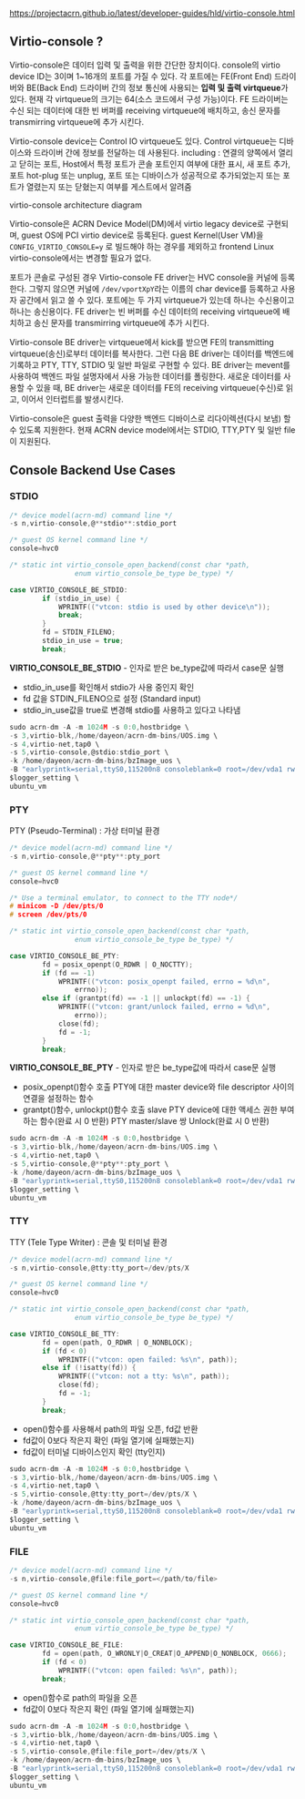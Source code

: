 https://projectacrn.github.io/latest/developer-guides/hld/virtio-console.html
<br>


## Virtio-console ?

Virtio-console은 데이터 입력 및 출력을 위한 간단한 장치이다. console의 virtio device ID는 3이며 1~16개의 포트를 가질 수 있다. 각 포트에는 FE(Front End) 드라이버와 BE(Back End) 드라이버 간의 정보 통신에 사용되는 **입력 및 출력 virtqueue**가 있다. 현재 각 virtqueue의 크기는 64(소스 코드에서 구성 가능)이다. FE 드라이버는 수신 되는 데이터에 대한 빈 버퍼를 receiving virtqueue에 배치하고, 송신 문자를 transmirring virtqueue에 추가 시킨다.

Virtio-console device는 Control IO virtqueue도 있다. Control virtqueue는 디바이스와 드라이버 간에 정보를 전달하는 데 사용된다. 
including : 연결의 양쪽에서 열리고 닫히는 포트, Host에서 특정 포트가 콘솔 포트인지 여부에 대한 표시, 새 포트 추가, 포트 hot-plug 또는 unplug, 포트 또는 디바이스가 성공적으로 추가되었는지 또는 포트가 열렸는지 또는 닫혔는지 여부를 게스트에서 알려줌 

virtio-console architecture diagram

Virtio-console은 ACRN Device Model(DM)에서 virtio legacy device로 구현되며, guest OS에 PCI virtio device로 등록된다. guest Kernel(User VM)을 `CONFIG_VIRTIO_CONSOLE=y` 로 빌드해야 하는 경우를 제외하고  frontend Linux virtio-console에서는 변경할 필요가 없다.

포트가 콘솔로 구성된 경우 Virtio-console FE driver는 HVC console을 커널에 등록한다. 그렇지 않으면 커널에 `/dev/vportXpY`라는 이름의 char device를 등록하고 사용자 공간에서 읽고 쓸 수 있다.
포트에는 두 가지 virtqueue가 있는데 하나는 수신용이고 하나는 송신용이다. FE driver는 빈 버퍼를 수신 데이터의 receiving virtqueue에 배치하고 송신 문자를 transmirring virtqueue에 추가 시킨다.

Virtio-console BE driver는 virtqueue에서 kick를 받으면  FE의 transmitting virtqueue(송신)로부터 데이터를 복사한다. 그런 다음 BE driver는 데이터를 백엔드에 기록하고 PTY, TTY, STDIO 및 일반 파일로 구현할 수 있다. BE driver는 mevent를 사용하여 백엔드 파일 설명자에서 사용 가능한 데이터를 폴링한다. 새로운 데이터를 사용할 수 있을 때, BE driver는 새로운 데이터를 FE의 receiving virtqueue(수신)로 읽고, 이어서 인터럽트를 발생시킨다.

Virtio-console은 guest 출력을 다양한 백엔드 디바이스로 리다이렉션(다시 보냄) 할 수 있도록 지원한다. 현재 ACRN device model에서는 STDIO, TTY,PTY 및 일반 file이 지원된다.

## Console Backend Use Cases

### STDIO

```c
/* device model(acrn-md) command line */
-s n,virtio-console,@**stdio**:stdio_port

/* guest OS kernel command line */
console=hvc0
```

```c
/* static int virtio_console_open_backend(const char *path,
			    enum virtio_console_be_type be_type) */

case VIRTIO_CONSOLE_BE_STDIO:
		if (stdio_in_use) {
			WPRINTF(("vtcon: stdio is used by other device\n"));
			break;
		}
		fd = STDIN_FILENO;
		stdio_in_use = true;
		break;
```

**VIRTIO_CONSOLE_BE_STDIO** - 인자로 받은 be_type값에 따라서 case문 실행 

- stdio_in_use를 확인해서 stdio가 사용 중인지 확인
- fd 값을 STDIN_FILENO으로 설정 (Standard input)
- stdio_in_use값을 true로 변경해 stdio를 사용하고 있다고 나타냄

```c
sudo acrn-dm -A -m 1024M -s 0:0,hostbridge \
-s 3,virtio-blk,/home/dayeon/acrn-dm-bins/UOS.img \
-s 4,virtio-net,tap0 \
-s 5,virtio-console,@stdio:stdio_port \
-k /home/dayeon/acrn-dm-bins/bzImage_uos \
-B "earlyprintk=serial,ttyS0,115200n8 consoleblank=0 root=/dev/vda1 rw rootwait maxcpus=1 nohpet console=tty0 console=hvc0 console=ttyS0 no_timer_check ignore_loglevel log_buf_len=16M tsc=reliable" \
$logger_setting \
ubuntu_vm
```

### PTY

PTY (Pseudo-Terminal) : 가상 터미널 환경

```c
/* device model(acrn-md) command line */
-s n,virtio-console,@**pty**:pty_port

/* guest OS kernel command line */
console=hvc0

/* Use a terminal emulator, to connect to the TTY node*/
# minicom -D /dev/pts/0
# screen /dev/pts/0
```

```c
/* static int virtio_console_open_backend(const char *path,
			    enum virtio_console_be_type be_type) */

case VIRTIO_CONSOLE_BE_PTY:
		fd = posix_openpt(O_RDWR | O_NOCTTY);
		if (fd == -1)
			WPRINTF(("vtcon: posix_openpt failed, errno = %d\n",
				errno));
		else if (grantpt(fd) == -1 || unlockpt(fd) == -1) {
			WPRINTF(("vtcon: grant/unlock failed, errno = %d\n",
				errno));
			close(fd);
			fd = -1;
		}
		break;
```

**VIRTIO_CONSOLE_BE_PTY** - 인자로 받은 be_type값에 따라서 case문 실행 

- posix_openpt()함수 호출
PTY에 대한 master device와 file descriptor 사이의 연결을 설정하는 함수
- grantpt()함수, unlockpt()함수 호출
slave PTY device에 대한 액세스 권한 부여하는 함수(완료 시 0 반환)
PTY master/slave 쌍 Unlock(완료 시 0 반환)

```c
sudo acrn-dm -A -m 1024M -s 0:0,hostbridge \
-s 3,virtio-blk,/home/dayeon/acrn-dm-bins/UOS.img \
-s 4,virtio-net,tap0 \
-s 5,virtio-console,@**pty**:pty_port \
-k /home/dayeon/acrn-dm-bins/bzImage_uos \
-B "earlyprintk=serial,ttyS0,115200n8 consoleblank=0 root=/dev/vda1 rw rootwait maxcpus=1 nohpet console=tty0 console=hvc0 console=ttyS0 no_timer_check ignore_loglevel log_buf_len=16M tsc=reliable" \
$logger_setting \
ubuntu_vm
```

### TTY

TTY (Tele Type Writer) : 콘솔 및 터미널 환경

```c
/* device model(acrn-md) command line */
-s n,virtio-console,@tty:tty_port=/dev/pts/X

/* guest OS kernel command line */
console=hvc0
```

```c
/* static int virtio_console_open_backend(const char *path,
			    enum virtio_console_be_type be_type) */

case VIRTIO_CONSOLE_BE_TTY:
		fd = open(path, O_RDWR | O_NONBLOCK);
		if (fd < 0)
			WPRINTF(("vtcon: open failed: %s\n", path));
		else if (!isatty(fd)) {
			WPRINTF(("vtcon: not a tty: %s\n", path));
			close(fd);
			fd = -1;
		}
		break;
```

- open()함수를 사용해서 path의 파일 오픈, fd값 반환
- fd값이 0보다 작은지 확인 (파일 열기에 실패했는지)
- fd값이 터미널 디바이스인지 확인 (tty인지)

```c
sudo acrn-dm -A -m 1024M -s 0:0,hostbridge \
-s 3,virtio-blk,/home/dayeon/acrn-dm-bins/UOS.img \
-s 4,virtio-net,tap0 \
-s 5,virtio-console,@tty:tty_port=/dev/pts/X \
-k /home/dayeon/acrn-dm-bins/bzImage_uos \
-B "earlyprintk=serial,ttyS0,115200n8 consoleblank=0 root=/dev/vda1 rw rootwait maxcpus=1 nohpet console=tty0 console=hvc0 console=ttyS0 no_timer_check ignore_loglevel log_buf_len=16M tsc=reliable" \
$logger_setting \
ubuntu_vm
```

### FILE

```c
/* device model(acrn-md) command line */
-s n,virtio-console,@file:file_port=</path/to/file>

/* guest OS kernel command line */
console=hvc0
```

```c
/* static int virtio_console_open_backend(const char *path,
			    enum virtio_console_be_type be_type) */

case VIRTIO_CONSOLE_BE_FILE:
		fd = open(path, O_WRONLY|O_CREAT|O_APPEND|O_NONBLOCK, 0666);
		if (fd < 0)
			WPRINTF(("vtcon: open failed: %s\n", path));
		break;
```

- open()함수로 path의 파일을 오픈
- fd값이 0보다 작은지 확인 (파일 열기에 실패했는지)

```c
sudo acrn-dm -A -m 1024M -s 0:0,hostbridge \
-s 3,virtio-blk,/home/dayeon/acrn-dm-bins/UOS.img \
-s 4,virtio-net,tap0 \
-s 5,virtio-console,@file:file_port=/dev/pts/X \
-k /home/dayeon/acrn-dm-bins/bzImage_uos \
-B "earlyprintk=serial,ttyS0,115200n8 consoleblank=0 root=/dev/vda1 rw rootwait maxcpus=1 nohpet console=tty0 console=hvc0 console=ttyS0 no_timer_check ignore_loglevel log_buf_len=16M tsc=reliable" \
$logger_setting \
ubuntu_vm
```
